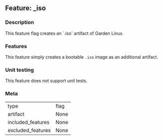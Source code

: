 ## Feature: _iso
### Description
<website-feature>
This feature flag creates an `.iso` artifact of Garden Linux.
</website-feature>

### Features
This feature simply creates a bootable `.iso` image as an additional artifact.

### Unit testing
This feature does not support unit tests.

### Meta
|||
|---|---|
|type|flag|
|artifact|None|
|included_features|None|
|excluded_features|None|
